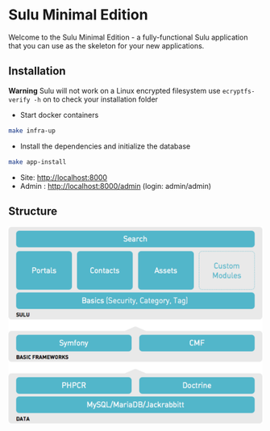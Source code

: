 # Sulu Minimal Edition

Welcome to the Sulu Minimal Edition - a fully-functional Sulu application that you can use as the skeleton for your new
applications.

## Installation

**Warning** Sulu will not work on a Linux encrypted filesystem use `ecryptfs-verify -h` on to check your installation folder

- Start docker containers

```bash
make infra-up
```
- Install the dependencies and initialize the database

```bash
make app-install
```

* Site: [http://localhost:8000](http://localhost:8000)
* Admin : [http://localhost:8000/admin](http://localhost:8000) (login: admin/admin)



## Structure

![Sulu](doc/system-architecture.png)

